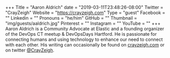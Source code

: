 +++
Title = "Aaron Aldrich"
date = "2019-03-11T23:48:26-08:00"
Twitter = "CrayZeigh"
Website = "https://crayzeigh.com"
Type = "guest"
Facebook = ""
Linkedin = ""
Pronouns = "he/him"
GitHub = ""
Thumbnail = "img/guests/aaldrich.jpg"
Pinterest = ""
Instagram = ""
YouTube = ""
+++
Aaron Aldrich is a Community Advocate at Elastic and a founding organizer of the DevOps CT meetup & DevOpsDays Hartford. He is passionate for connecting humans and using technology to enhance our need to connect with each other. His writing can occasionally be found on [crayzeigh.com](https://crayzeigh.com) or on twitter [@CrayZeigh](https://twitter.com/crayzeigh).
